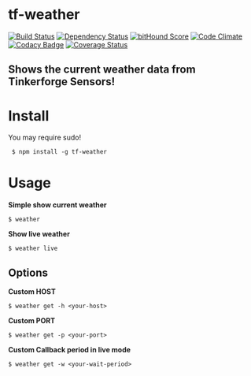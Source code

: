 # tf-weather

[![Build Status](https://travis-ci.org/fscherwi/tf-weather.svg?branch=master)](https://travis-ci.org/fscherwi/tf-weather) [![Dependency Status](https://david-dm.org/fscherwi/tf-weather.svg)](https://david-dm.org/fscherwi/tf-weather) [![bitHound Score](https://www.bithound.io/github/fscherwi/tf-weather/badges/score.svg)](https://www.bithound.io/github/fscherwi/tf-weather) [![Code Climate](https://codeclimate.com/github/fscherwi/tf-weather/badges/gpa.svg)](https://codeclimate.com/github/fscherwi/tf-weather) [![Codacy Badge](https://api.codacy.com/project/badge/grade/627d96122a3541ecaa76fb5a76ec5b75)](https://www.codacy.com/app/fscherwi/tf-weather) [![Coverage Status](https://coveralls.io/repos/fscherwi/tf-weather/badge.svg?service=github)](https://coveralls.io/github/fscherwi/tf-weather)

## Shows the current weather data from Tinkerforge Sensors!

# Install

You may require sudo!

```shell
 $ npm install -g tf-weather
```

# Usage

**Simple show current weather**

```shell
$ weather
```

**Show live weather**

```shell
$ weather live
```

## Options

**Custom HOST**

```shell
$ weather get -h <your-host>
```

**Custom PORT**

```shell
$ weather get -p <your-port>
```

**Custom Callback period in live mode**

```shell
$ weather get -w <your-wait-period>
```
